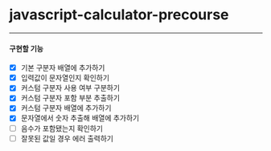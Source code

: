 # javascript-calculator-precourse

---

#### 구현할 기능

- [x] 기본 구분자 배열에 추가하기
- [x] 입력값이 문자열인지 확인하기
- [x] 커스텀 구분자 사용 여부 구분하기
- [x] 커스텀 구분자 포함 부분 추출하기
- [x] 커스텀 구분자 배열에 추가하기
- [x] 문자열에서 숫자 추출해 배열에 추가하기
- [ ] 음수가 포함됐는지 확인하기
- [ ] 잘못된 값일 경우 에러 출력하기
